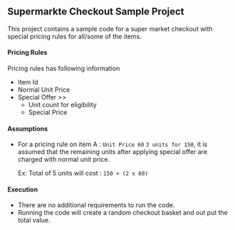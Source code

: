 ## Supermarkte Checkout Sample Project

This project contains a sample code for a super market checkout with special pricing rules for all/some of
the items.

#### Pricing Rules

Pricing rules has following information
* Item Id
* Normal Unit Price
* Special Offer >>
    * Unit count for eligibility
    * Special Price

#### Assumptions

* For a pricing rule on item A : `Unit Price 60` `3 units for 150`, it is assumed that the remaining units 
after applying special offer are charged with normal unit price.

  Ex: Total of 5 units will cost : `150 + (2 x 60)`
  
#### Execution

* There are no additional requirements to run the code.
* Running the code will create a random checkout basket and out put the total value. 